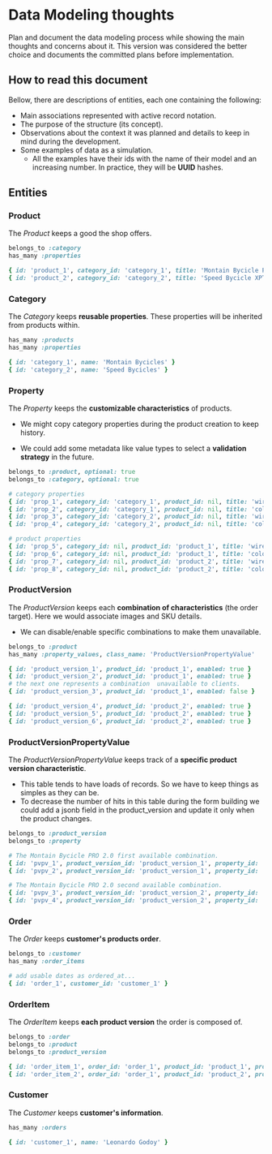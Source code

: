 # Data Modeling thoughts

Plan and document the data modeling process while showing the main thoughts and concerns about it.
This version was considered the better choice and documents the committed plans before implementation.
## How to read this document

Bellow, there are descriptions of entities, each one containing the following:
- Main associations represented with active record notation.
- The purpose of the structure (its concept).
- Observations about the context it was planned and details to keep in mind during the development.
- Some examples of data as a simulation.
    - All the examples have their ids with the name of their model and an increasing number. In practice, they will be **UUID** hashes.


## Entities

### Product
The *Product* keeps a good the shop offers.
```ruby
belongs_to :category
has_many :properties

{ id: 'product_1', category_id: 'category_1', title: 'Montain Bycicle PRO 2.0' }
{ id: 'product_2', category_id: 'category_2', title: 'Speed Bycicle XPTO' }
```

### Category
The *Category* keeps **reusable properties**. These properties will be inherited from products within.

```ruby
has_many :products
has_many :properties

{ id: 'category_1', name: 'Montain Bycicles' }
{ id: 'category_2', name: 'Speed Bycicles' }
```
### Property
The *Property* keeps the **customizable characteristics** of products.

- We might copy category properties during the product creation to keep history.

- We could add some metadata like value types to select a **validation strategy** in the future.

```ruby
belongs_to :product, optional: true
belongs_to :category, optional: true

# category properties
{ id: 'prop_1', category_id: 'category_1', product_id: nil, title: 'wire', values: ['17', '19', '21'] }
{ id: 'prop_2', category_id: 'category_1', product_id: nil, title: 'color', values: ['blue', 'green', 'black'] }
{ id: 'prop_3', category_id: 'category_2', product_id: nil, title: 'wire', values: ['17', '19', '21'] }
{ id: 'prop_4', category_id: 'category_2', product_id: nil, title: 'color', values: ['white', 'black'] }

# product properties
{ id: 'prop_5', category_id: nil, product_id: 'product_1', title: 'wire', values: ['17', '19', '21'] }
{ id: 'prop_6', category_id: nil, product_id: 'product_1', title: 'color', values: ['blue', 'green', 'black'] }
{ id: 'prop_7', category_id: nil, product_id: 'product_2', title: 'wire', values: ['17', '19', '21'] }
{ id: 'prop_8', category_id: nil, product_id: 'product_2', title: 'color', values: ['white', 'black'] }
```

### ProductVersion
The *ProductVersion* keeps each **combination of characteristics** (the order target). Here we would associate images and SKU details.

- We can disable/enable specific combinations to make them unavailable.

```ruby
belongs_to :product
has_many :property_values, class_name: 'ProductVersionPropertyValue'

{ id: 'product_version_1', product_id: 'product_1', enabled: true }
{ id: 'product_version_2', product_id: 'product_1', enabled: true }
# the next one represents a combination  unavailable to clients.
{ id: 'product_version_3', product_id: 'product_1', enabled: false }

{ id: 'product_version_4', product_id: 'product_2', enabled: true }
{ id: 'product_version_5', product_id: 'product_2', enabled: true }
{ id: 'product_version_6', product_id: 'product_2', enabled: true }
```

### ProductVersionPropertyValue
The *ProductVersionPropertyValue* keeps track of a **specific product version characteristic**.
- This table tends to have loads of records. So we have to keep things as simples as they can be.
- To decrease the number of hits in this table during the form building we could add a jsonb field in the product_version and update it only when the product changes.

```ruby
belongs_to :product_version
belongs_to :property

# The Montain Bycicle PRO 2.0 first available combination.
{ id: 'pvpv_1', product_version_id: 'product_version_1', property_id: 'prop_5' value: '17' }
{ id: 'pvpv_2', product_version_id: 'product_version_1', property_id: 'prop_6' value: 'blue' }

# The Montain Bycicle PRO 2.0 second available combination.
{ id: 'pvpv_3', product_version_id: 'product_version_2', property_id: 'prop_5' value: '17' }
{ id: 'pvpv_4', product_version_id: 'product_version_2', property_id: 'prop_6' value: 'green' }
```

### Order
The *Order* keeps **customer's products order**.

```ruby
belongs_to :customer
has_many :order_items

# add usable dates as ordered_at...
{ id: 'order_1', customer_id: 'customer_1' }
```
### OrderItem
The *OrderItem* keeps **each product version** the order is composed of.

```ruby
belongs_to :order
belongs_to :product
belongs_to :product_version

{ id: 'order_item_1', order_id: 'order_1', product_id: 'product_1', product_version_id: 'product_version_1', quantity: 10 }
{ id: 'order_item_2', order_id: 'order_1', product_id: 'product_2', product_version_id: 'product_version_4', quantity: 5 }
```

### Customer
The *Customer* keeps **customer's information**.

```ruby
has_many :orders

{ id: 'customer_1', name: 'Leonardo Godoy' }
```
